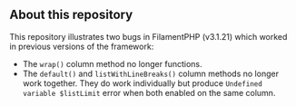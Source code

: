 ## About this repository

This repository illustrates two bugs in FilamentPHP (v3.1.21) which worked in previous versions of the framework:

- The `wrap()` column method no longer functions.
- The `default()` and `listWithLineBreaks()` column methods no longer work together. They do work individually but produce `Undefined variable $listLimit` error when both enabled on the same column.
